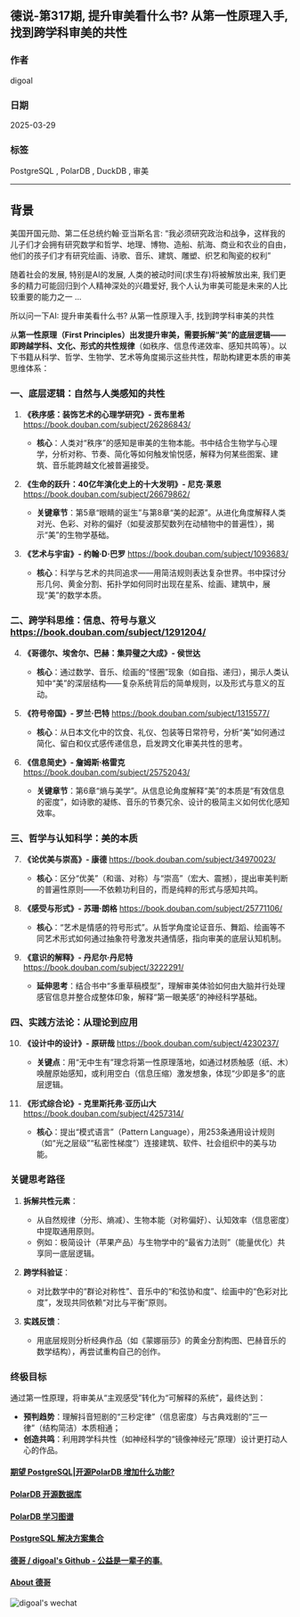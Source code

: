 ## 德说-第317期, 提升审美看什么书? 从第一性原理入手, 找到跨学科审美的共性  
            
### 作者            
digoal            
            
### 日期            
2025-03-29          
            
### 标签            
PostgreSQL , PolarDB , DuckDB , 审美       
            
----            
            
## 背景      
美国开国元勋、第二任总统约翰·亚当斯名言: “我必须研究政治和战争，这样我的儿子们才会拥有研究数学和哲学、地理、博物、造船、航海、商业和农业的自由，他们的孩子们才有研究绘画、诗歌、音乐、建筑、雕塑、织艺和陶瓷的权利”  
  
随着社会的发展, 特别是AI的发展, 人类的被动时间(求生存)将被解放出来, 我们更多的精力可能回归到个人精神深处的兴趣爱好, 我个人认为审美可能是未来的人比较重要的能力之一 ...    
  
所以问一下AI: 提升审美看什么书? 从第一性原理入手, 找到跨学科审美的共性  
  
  
从**第一性原理（First Principles）**出发提升审美，需要拆解“美”的底层逻辑——即跨越学科、文化、形式的**共性规律**（如秩序、信息传递效率、感知共鸣等）。以下书籍从科学、哲学、生物学、艺术等角度揭示这些共性，帮助构建更本质的审美思维体系：  
  
  
### **一、底层逻辑：自然与人类感知的共性**  
1. **《秩序感：装饰艺术的心理学研究》- 贡布里希**  https://book.douban.com/subject/26286843/   
   * **核心**：人类对“秩序”的感知是审美的生物本能。书中结合生物学与心理学，分析对称、节奏、简化等如何触发愉悦感，解释为何某些图案、建筑、音乐能跨越文化被普遍接受。  
  
2. **《生命的跃升：40亿年演化史上的十大发明》- 尼克·莱恩**  https://book.douban.com/subject/26679862/  
   * **关键章节**：第5章“眼睛的诞生”与第8章“美的起源”。从进化角度解释人类对光、色彩、对称的偏好（如斐波那契数列在动植物中的普遍性），揭示“美”的生物学基础。  
  
3. **《艺术与宇宙》- 约翰·D·巴罗**  https://book.douban.com/subject/1093683/  
   * **核心**：科学与艺术的共同追求——用简洁规则表达复杂世界。书中探讨分形几何、黄金分割、拓扑学如何同时出现在星系、绘画、建筑中，展现“美”的数学本质。  
  
  
### **二、跨学科思维：信息、符号与意义**  https://book.douban.com/subject/1291204/  
4. **《哥德尔、埃舍尔、巴赫：集异璧之大成》- 侯世达**    
   * **核心**：通过数学、音乐、绘画的“怪圈”现象（如自指、递归），揭示人类认知中“美”的深层结构——复杂系统背后的简单规则，以及形式与意义的互动。  
  
5. **《符号帝国》- 罗兰·巴特**  https://book.douban.com/subject/1315577/  
   * **核心**：从日本文化中的饮食、礼仪、包装等日常符号，分析“美”如何通过简化、留白和仪式感传递信息，启发跨文化审美共性的思考。  
  
6. **《信息简史》- 詹姆斯·格雷克**  https://book.douban.com/subject/25752043/  
   * **关键章节**：第6章“熵与美学”。从信息论角度解释“美”的本质是“有效信息的密度”，如诗歌的凝练、音乐的节奏冗余、设计的极简主义如何优化感知效率。  
  
  
### **三、哲学与认知科学：美的本质**  
7. **《论优美与崇高》- 康德**  https://book.douban.com/subject/34970023/  
   * **核心**：区分“优美”（和谐、对称）与“崇高”（宏大、震撼），提出审美判断的普遍性原则——不依赖功利目的，而是纯粹的形式与感知共鸣。  
  
8. **《感受与形式》- 苏珊·朗格**  https://book.douban.com/subject/25771106/  
   * **核心**：“艺术是情感的符号形式”。从哲学角度论证音乐、舞蹈、绘画等不同艺术形式如何通过抽象符号激发共通情感，指向审美的底层认知机制。  
  
9. **《意识的解释》- 丹尼尔·丹尼特**  https://book.douban.com/subject/3222291/  
   * **延伸思考**：结合书中“多重草稿模型”，理解审美体验如何由大脑并行处理感官信息并整合成整体印象，解释“第一眼美感”的神经科学基础。  
  
  
### **四、实践方法论：从理论到应用**  
10. **《设计中的设计》- 原研哉**  https://book.douban.com/subject/4230237/  
    * **关键点**：用“无中生有”理念将第一性原理落地，如通过材质触感（纸、木）唤醒原始感知，或利用空白（信息压缩）激发想象，体现“少即是多”的底层逻辑。  
  
11. **《形式综合论》- 克里斯托弗·亚历山大**  https://book.douban.com/subject/4257314/  
    * **核心**：提出“模式语言”（Pattern Language），用253条通用设计规则（如“光之层级”“私密性梯度”）连接建筑、软件、社会组织中的美与功能。  
  
  
### **关键思考路径**  
1. **拆解共性元素**：    
   - 从自然规律（分形、熵减）、生物本能（对称偏好）、认知效率（信息密度）中提取通用原则。    
   - 例如：极简设计（苹果产品）与生物学中的“最省力法则”（能量优化）共享同一底层逻辑。  
  
2. **跨学科验证**：    
   - 对比数学中的“群论对称性”、音乐中的“和弦协和度”、绘画中的“色彩对比度”，发现共同依赖“对比与平衡”原则。  
  
3. **实践反馈**：    
   - 用底层规则分析经典作品（如《蒙娜丽莎》的黄金分割构图、巴赫音乐的数学结构），再尝试重构自己的创作。  
  
  
### **终极目标**  
通过第一性原理，将审美从“主观感受”转化为“可解释的系统”，最终达到：    
- **预判趋势**：理解抖音短剧的“三秒定律”（信息密度）与古典戏剧的“三一律”（结构简洁）本质相通；    
- **创造共鸣**：利用跨学科共性（如神经科学的“镜像神经元”原理）设计更打动人心的作品。  
  
  
#### [期望 PostgreSQL|开源PolarDB 增加什么功能?](https://github.com/digoal/blog/issues/76 "269ac3d1c492e938c0191101c7238216")
  
  
#### [PolarDB 开源数据库](https://openpolardb.com/home "57258f76c37864c6e6d23383d05714ea")
  
  
#### [PolarDB 学习图谱](https://www.aliyun.com/database/openpolardb/activity "8642f60e04ed0c814bf9cb9677976bd4")
  
  
#### [PostgreSQL 解决方案集合](../201706/20170601_02.md "40cff096e9ed7122c512b35d8561d9c8")
  
  
#### [德哥 / digoal's Github - 公益是一辈子的事.](https://github.com/digoal/blog/blob/master/README.md "22709685feb7cab07d30f30387f0a9ae")
  
  
#### [About 德哥](https://github.com/digoal/blog/blob/master/me/readme.md "a37735981e7704886ffd590565582dd0")
  
  
![digoal's wechat](../pic/digoal_weixin.jpg "f7ad92eeba24523fd47a6e1a0e691b59")
  
